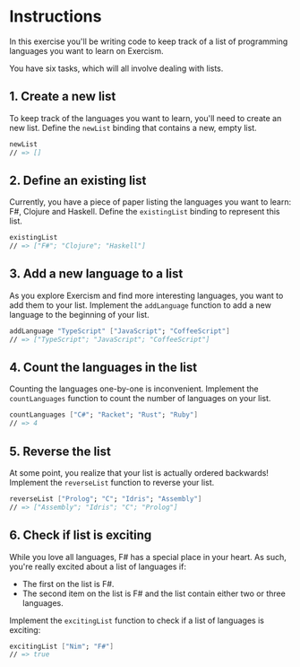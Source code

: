 # Instructions

In this exercise you'll be writing code to keep track of a list of programming languages you want to learn on Exercism.

You have six tasks, which will all involve dealing with lists.

## 1. Create a new list

To keep track of the languages you want to learn, you'll need to create an new list. Define the `newList` binding that contains a new, empty list.

```fsharp
newList
// => []
```

## 2. Define an existing list

Currently, you have a piece of paper listing the languages you want to learn: F#, Clojure and Haskell. Define the `existingList` binding to represent this list.

```fsharp
existingList
// => ["F#"; "Clojure"; "Haskell"]
```

## 3. Add a new language to a list

As you explore Exercism and find more interesting languages, you want to add them to your list. Implement the `addLanguage` function to add a new language to the beginning of your list.

```fsharp
addLanguage "TypeScript" ["JavaScript"; "CoffeeScript"]
// => ["TypeScript"; "JavaScript"; "CoffeeScript"]
```

## 4. Count the languages in the list

Counting the languages one-by-one is inconvenient. Implement the `countLanguages` function to count the number of languages on your list.

```fsharp
countLanguages ["C#"; "Racket"; "Rust"; "Ruby"]
// => 4
```

## 5. Reverse the list

At some point, you realize that your list is actually ordered backwards! Implement the `reverseList` function to reverse your list.

```fsharp
reverseList ["Prolog"; "C"; "Idris"; "Assembly"]
// => ["Assembly"; "Idris"; "C"; "Prolog"]
```

## 6. Check if list is exciting

While you love all languages, F# has a special place in your heart. As such, you're really excited about a list of languages if:

- The first on the list is F#.
- The second item on the list is F# and the list contain either two or three languages.

Implement the `excitingList` function to check if a list of languages is exciting:

```fsharp
excitingList ["Nim"; "F#"]
// => true
```
